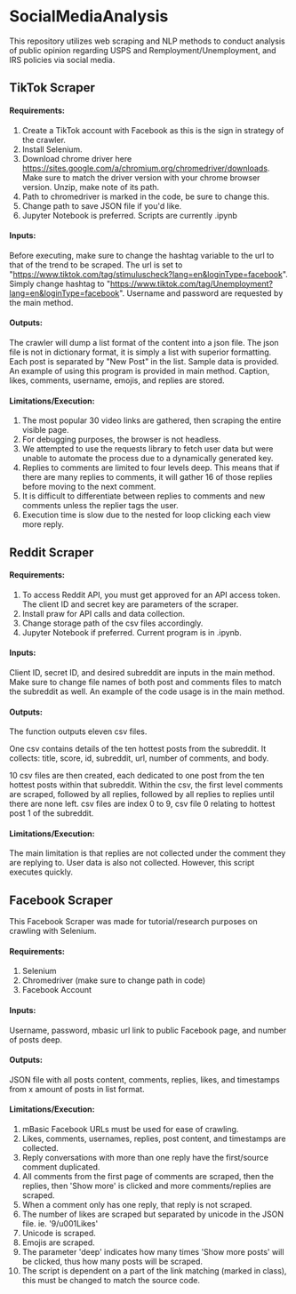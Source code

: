 # SocialMediaAnalysis
This repository utilizes web scraping and NLP methods to conduct analysis of public opinion regarding USPS and Remployment/Unemployment, and IRS policies via social media.

## TikTok Scraper

#### Requirements:
1. Create a TikTok account with Facebook as this is the sign in strategy of the crawler.
2. Install Selenium.
3. Download chrome driver here https://sites.google.com/a/chromium.org/chromedriver/downloads. Make sure to match the driver version with your chrome browser version. Unzip, make note of its path.
4. Path to chromedriver is marked in the code, be sure to change this.
5. Change path to save JSON file if you'd like.
6. Jupyter Notebook is preferred. Scripts are currently .ipynb

#### Inputs:
Before executing, make sure to change the hashtag variable to the url to that of the trend to be scraped. The url is set to "https://www.tiktok.com/tag/stimuluscheck?lang=en&loginType=facebook". 
Simply change hashtag to "https://www.tiktok.com/tag/Unemployment?lang=en&loginType=facebook".
Username and password are requested by the main method.

#### Outputs:
The crawler will dump a list format of the content into a json file. The json file is not in dictionary format, it is simply a list with superior formatting. Each post is separated by "New Post" in the list. Sample data is provided. An example of using this program is provided in main method. Caption, likes, comments, username, emojis, and replies are stored.

#### Limitations/Execution: 
1. The most popular 30 video links are gathered, then scraping the entire visible page.
2. For debugging purposes, the browser is not headless.
3. We attempted to use the requests library to fetch user data but were unable to automate the process due to a dynamically generated key.
4. Replies to comments are limited to four levels deep. This means that if there are many replies to comments, it will gather 16 of those replies before moving to the next comment.
5. It is difficult to differentiate between replies to comments and new comments unless the replier tags the user.
6. Execution time is slow due to the nested for loop clicking each view more reply. 

## Reddit Scraper

#### Requirements:
1. To access Reddit API, you must get approved for an API access token. The client ID and secret key are parameters of the scraper.
2. Install praw for API calls and data collection.
3. Change storage path of the csv files accordingly.
4. Jupyter Notebook if preferred. Current program is in .ipynb.

#### Inputs:
Client ID, secret ID, and desired subreddit are inputs in the main method. Make sure to change file names of both post and comments files to match the subreddit as well. An example of the code usage is in the main method.

#### Outputs:
The function outputs eleven csv files.

One csv contains details of the ten hottest posts from the subreddit. It collects: title, score, id, subreddit, url, number of comments, and body.

10 csv files are then created, each dedicated to one post from the ten hottest posts within that subreddit. Within the csv, the first level comments are scraped, followed by all replies, followed by all replies to replies until there are none left.
csv files are index 0 to 9, csv file 0 relating to hottest post 1 of the subreddit.


#### Limitations/Execution:
The main limitation is that replies are not collected under the comment they are replying to.
User data is also not collected.
However, this script executes quickly.

## Facebook Scraper
This Facebook Scraper was made for tutorial/research purposes on crawling with Selenium.

#### Requirements:
1. Selenium
2. Chromedriver (make sure to change path in code)
3. Facebook Account

#### Inputs:
Username, password, mbasic url link to public Facebook page, and number of posts deep.

#### Outputs:
JSON file with all posts content, comments, replies, likes, and timestamps from x amount of posts in list format.

#### Limitations/Execution:
1. mBasic Facebook URLs must be used for ease of crawling.
2. Likes, comments, usernames, replies, post content, and timestamps are collected.
3. Reply conversations with more than one reply have the first/source comment duplicated.
4. All comments from the first page of comments are scraped, then the replies, then 'Show more' is clicked and more comments/replies are scraped.
5. When a comment only has one reply, that reply is not scraped.
6. The number of likes are scraped but separated by unicode in the JSON file. ie. '9/u001Likes'
7. Unicode is scraped.
8. Emojis are scraped.
9. The parameter 'deep' indicates how many times 'Show more posts' will be clicked, thus how many posts will be scraped.
10. The script is dependent on a part of the link matching (marked in class), this must be changed to match the source code.
